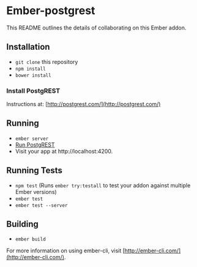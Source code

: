 # Ember-postgrest

This README outlines the details of collaborating on this Ember addon.

## Installation

* `git clone` this repository
* `npm install`
* `bower install`

### Install PostgREST

Instructions at: [http://postgrest.com/](http://postgrest.com/)

## Running

* `ember server`
* [Run PostgREST](http://postgrest.com/install/server/#running-the-server)
* Visit your app at http://localhost:4200.

## Running Tests

* `npm test` (Runs `ember try:testall` to test your addon against multiple Ember versions)
* `ember test`
* `ember test --server`

## Building

* `ember build`

For more information on using ember-cli, visit [http://ember-cli.com/](http://ember-cli.com/).
